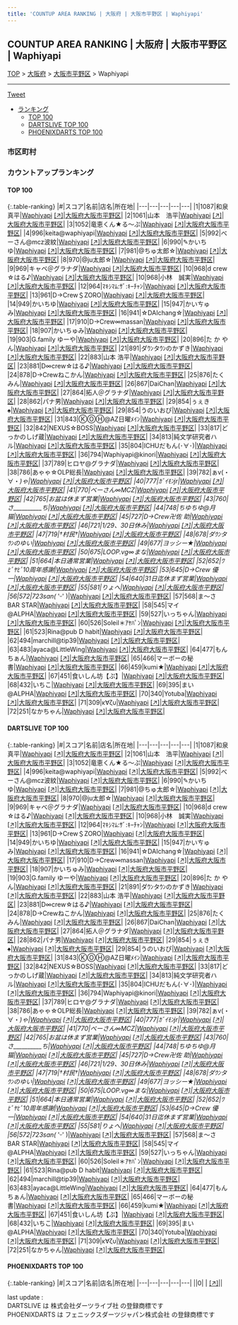 ```yaml
---
title: 'COUNTUP AREA RANKING | 大阪府 | 大阪市平野区 | Waphiyapi'
---
```

## COUNTUP AREA RANKING | 大阪府 | 大阪市平野区 | Waphiyapi

[TOP](/darts/rank/) > [大阪府](/darts/rank/大阪府/) > [大阪市平野区](/darts/rank/大阪府/大阪市平野区/) > Waphiyapi

___

<a href="https://twitter.com/share?ref_src=twsrc%5Etfw" data-text="COUNTUP AREA RANKING | 大阪府大阪市平野区Waphiyapi" class="twitter-share-button" data-hashtags="DARTSLIVE,PHOENIXDARTS,darts,ダーツ" data-show-count="false">Tweet</a>

* [ランキング](#カウントアップランキング)
    * [TOP 100](#top-100)
    * [DARTSLIVE TOP 100](#dartslive-top-100)
    * [PHOENIXDARTS TOP 100](#phoenixdarts-top-100)

### 市区町村

<ul>

</ul>

### カウントアップランキング

#### TOP 100



{:.table-ranking}
|#|スコア|名前|店名|所在地|
|---|---|---|---|---|
|1|1087|<span class="rank-name-dl">和泉 真平</span>|<a href="/darts/rank/shops/d6517c240736e70c28032249b44395af.html">Waphiyapi</a> <a href="https://search.dartslive.com/jp/shop/d6517c240736e70c28032249b44395af">[↗]</a>|<a href="/darts/rank/大阪府/大阪市平野区">大阪府大阪市平野区</a>|
|2|1061|<span class="rank-name-dl">山本　浩平</span>|<a href="/darts/rank/shops/d6517c240736e70c28032249b44395af.html">Waphiyapi</a> <a href="https://search.dartslive.com/jp/shop/d6517c240736e70c28032249b44395af">[↗]</a>|<a href="/darts/rank/大阪府/大阪市平野区">大阪府大阪市平野区</a>|
|3|1052|<span class="rank-name-dl">竜恵くん★る〜ぷ</span>|<a href="/darts/rank/shops/d6517c240736e70c28032249b44395af.html">Waphiyapi</a> <a href="https://search.dartslive.com/jp/shop/d6517c240736e70c28032249b44395af">[↗]</a>|<a href="/darts/rank/大阪府/大阪市平野区">大阪府大阪市平野区</a>|
|4|996|<span class="rank-name-dl">keita@waphiyapi</span>|<a href="/darts/rank/shops/d6517c240736e70c28032249b44395af.html">Waphiyapi</a> <a href="https://search.dartslive.com/jp/shop/d6517c240736e70c28032249b44395af">[↗]</a>|<a href="/darts/rank/大阪府/大阪市平野区">大阪府大阪市平野区</a>|
|5|992|<span class="rank-name-dl">べーさん@mcz波紋</span>|<a href="/darts/rank/shops/d6517c240736e70c28032249b44395af.html">Waphiyapi</a> <a href="https://search.dartslive.com/jp/shop/d6517c240736e70c28032249b44395af">[↗]</a>|<a href="/darts/rank/大阪府/大阪市平野区">大阪府大阪市平野区</a>|
|6|990|<span class="rank-name-dl">✎かいちゆ</span>|<a href="/darts/rank/shops/d6517c240736e70c28032249b44395af.html">Waphiyapi</a> <a href="https://search.dartslive.com/jp/shop/d6517c240736e70c28032249b44395af">[↗]</a>|<a href="/darts/rank/大阪府/大阪市平野区">大阪府大阪市平野区</a>|
|7|981|<span class="rank-name-dl">@ちゅ太郎☆</span>|<a href="/darts/rank/shops/d6517c240736e70c28032249b44395af.html">Waphiyapi</a> <a href="https://search.dartslive.com/jp/shop/d6517c240736e70c28032249b44395af">[↗]</a>|<a href="/darts/rank/大阪府/大阪市平野区">大阪府大阪市平野区</a>|
|8|970|<span class="rank-name-dl">@ju太郎☆</span>|<a href="/darts/rank/shops/d6517c240736e70c28032249b44395af.html">Waphiyapi</a> <a href="https://search.dartslive.com/jp/shop/d6517c240736e70c28032249b44395af">[↗]</a>|<a href="/darts/rank/大阪府/大阪市平野区">大阪府大阪市平野区</a>|
|9|969|<span class="rank-name-dl">キャベ＠グラナダ</span>|<a href="/darts/rank/shops/d6517c240736e70c28032249b44395af.html">Waphiyapi</a> <a href="https://search.dartslive.com/jp/shop/d6517c240736e70c28032249b44395af">[↗]</a>|<a href="/darts/rank/大阪府/大阪市平野区">大阪府大阪市平野区</a>|
|10|968|<span class="rank-name-dl">d crew　☆はる♪</span>|<a href="/darts/rank/shops/d6517c240736e70c28032249b44395af.html">Waphiyapi</a> <a href="https://search.dartslive.com/jp/shop/d6517c240736e70c28032249b44395af">[↗]</a>|<a href="/darts/rank/大阪府/大阪市平野区">大阪府大阪市平野区</a>|
|10|968|<span class="rank-name-dl">小林　誠実</span>|<a href="/darts/rank/shops/d6517c240736e70c28032249b44395af.html">Waphiyapi</a> <a href="https://search.dartslive.com/jp/shop/d6517c240736e70c28032249b44395af">[↗]</a>|<a href="/darts/rank/大阪府/大阪市平野区">大阪府大阪市平野区</a>|
|12|964|<span class="rank-name-dl">ﾏｷｼﾏﾑ:ｻﾞ:ｷｰﾁｬﾝ</span>|<a href="/darts/rank/shops/d6517c240736e70c28032249b44395af.html">Waphiyapi</a> <a href="https://search.dartslive.com/jp/shop/d6517c240736e70c28032249b44395af">[↗]</a>|<a href="/darts/rank/大阪府/大阪市平野区">大阪府大阪市平野区</a>|
|13|961|<span class="rank-name-dl">D→Crew＄ZORO</span>|<a href="/darts/rank/shops/d6517c240736e70c28032249b44395af.html">Waphiyapi</a> <a href="https://search.dartslive.com/jp/shop/d6517c240736e70c28032249b44395af">[↗]</a>|<a href="/darts/rank/大阪府/大阪市平野区">大阪府大阪市平野区</a>|
|14|949|<span class="rank-name-dl">かいちゆ</span>|<a href="/darts/rank/shops/d6517c240736e70c28032249b44395af.html">Waphiyapi</a> <a href="https://search.dartslive.com/jp/shop/d6517c240736e70c28032249b44395af">[↗]</a>|<a href="/darts/rank/大阪府/大阪市平野区">大阪府大阪市平野区</a>|
|15|947|<span class="rank-name-dl">かいㄘゅみ</span>|<a href="/darts/rank/shops/d6517c240736e70c28032249b44395af.html">Waphiyapi</a> <a href="https://search.dartslive.com/jp/shop/d6517c240736e70c28032249b44395af">[↗]</a>|<a href="/darts/rank/大阪府/大阪市平野区">大阪府大阪市平野区</a>|
|16|941|<span class="rank-name-dl">☆DAIchang☆</span>|<a href="/darts/rank/shops/d6517c240736e70c28032249b44395af.html">Waphiyapi</a> <a href="https://search.dartslive.com/jp/shop/d6517c240736e70c28032249b44395af">[↗]</a>|<a href="/darts/rank/大阪府/大阪市平野区">大阪府大阪市平野区</a>|
|17|910|<span class="rank-name-dl">D→Crew∞massan</span>|<a href="/darts/rank/shops/d6517c240736e70c28032249b44395af.html">Waphiyapi</a> <a href="https://search.dartslive.com/jp/shop/d6517c240736e70c28032249b44395af">[↗]</a>|<a href="/darts/rank/大阪府/大阪市平野区">大阪府大阪市平野区</a>|
|18|907|<span class="rank-name-dl">かいちゅみ</span>|<a href="/darts/rank/shops/d6517c240736e70c28032249b44395af.html">Waphiyapi</a> <a href="https://search.dartslive.com/jp/shop/d6517c240736e70c28032249b44395af">[↗]</a>|<a href="/darts/rank/大阪府/大阪市平野区">大阪府大阪市平野区</a>|
|19|903|<span class="rank-name-dl">G.family ゆーや</span>|<a href="/darts/rank/shops/d6517c240736e70c28032249b44395af.html">Waphiyapi</a> <a href="https://search.dartslive.com/jp/shop/d6517c240736e70c28032249b44395af">[↗]</a>|<a href="/darts/rank/大阪府/大阪市平野区">大阪府大阪市平野区</a>|
|20|896|<span class="rank-name-dl">た か や ん</span>|<a href="/darts/rank/shops/d6517c240736e70c28032249b44395af.html">Waphiyapi</a> <a href="https://search.dartslive.com/jp/shop/d6517c240736e70c28032249b44395af">[↗]</a>|<a href="/darts/rank/大阪府/大阪市平野区">大阪府大阪市平野区</a>|
|21|891|<span class="rank-name-dl">ダｳﾝタｳﾝのかずき</span>|<a href="/darts/rank/shops/d6517c240736e70c28032249b44395af.html">Waphiyapi</a> <a href="https://search.dartslive.com/jp/shop/d6517c240736e70c28032249b44395af">[↗]</a>|<a href="/darts/rank/大阪府/大阪市平野区">大阪府大阪市平野区</a>|
|22|883|<span class="rank-name-dl">山本 浩平</span>|<a href="/darts/rank/shops/d6517c240736e70c28032249b44395af.html">Waphiyapi</a> <a href="https://search.dartslive.com/jp/shop/d6517c240736e70c28032249b44395af">[↗]</a>|<a href="/darts/rank/大阪府/大阪市平野区">大阪府大阪市平野区</a>|
|23|881|<span class="rank-name-dl">D∞crew☆はる♪</span>|<a href="/darts/rank/shops/d6517c240736e70c28032249b44395af.html">Waphiyapi</a> <a href="https://search.dartslive.com/jp/shop/d6517c240736e70c28032249b44395af">[↗]</a>|<a href="/darts/rank/大阪府/大阪市平野区">大阪府大阪市平野区</a>|
|24|878|<span class="rank-name-dl">D→Crewねこかん</span>|<a href="/darts/rank/shops/d6517c240736e70c28032249b44395af.html">Waphiyapi</a> <a href="https://search.dartslive.com/jp/shop/d6517c240736e70c28032249b44395af">[↗]</a>|<a href="/darts/rank/大阪府/大阪市平野区">大阪府大阪市平野区</a>|
|25|876|<span class="rank-name-dl">たくみん</span>|<a href="/darts/rank/shops/d6517c240736e70c28032249b44395af.html">Waphiyapi</a> <a href="https://search.dartslive.com/jp/shop/d6517c240736e70c28032249b44395af">[↗]</a>|<a href="/darts/rank/大阪府/大阪市平野区">大阪府大阪市平野区</a>|
|26|867|<span class="rank-name-dl">DaiChan</span>|<a href="/darts/rank/shops/d6517c240736e70c28032249b44395af.html">Waphiyapi</a> <a href="https://search.dartslive.com/jp/shop/d6517c240736e70c28032249b44395af">[↗]</a>|<a href="/darts/rank/大阪府/大阪市平野区">大阪府大阪市平野区</a>|
|27|864|<span class="rank-name-dl">拓人＠グラナダ</span>|<a href="/darts/rank/shops/d6517c240736e70c28032249b44395af.html">Waphiyapi</a> <a href="https://search.dartslive.com/jp/shop/d6517c240736e70c28032249b44395af">[↗]</a>|<a href="/darts/rank/大阪府/大阪市平野区">大阪府大阪市平野区</a>|
|28|862|<span class="rank-name-dl">パナ男</span>|<a href="/darts/rank/shops/d6517c240736e70c28032249b44395af.html">Waphiyapi</a> <a href="https://search.dartslive.com/jp/shop/d6517c240736e70c28032249b44395af">[↗]</a>|<a href="/darts/rank/大阪府/大阪市平野区">大阪府大阪市平野区</a>|
|29|854|<span class="rank-name-dl">ぅぇき︎︎︎︎♠</span>|<a href="/darts/rank/shops/d6517c240736e70c28032249b44395af.html">Waphiyapi</a> <a href="https://search.dartslive.com/jp/shop/d6517c240736e70c28032249b44395af">[↗]</a>|<a href="/darts/rank/大阪府/大阪市平野区">大阪府大阪市平野区</a>|
|29|854|<span class="rank-name-dl">うのいおぴ</span>|<a href="/darts/rank/shops/d6517c240736e70c28032249b44395af.html">Waphiyapi</a> <a href="https://search.dartslive.com/jp/shop/d6517c240736e70c28032249b44395af">[↗]</a>|<a href="/darts/rank/大阪府/大阪市平野区">大阪府大阪市平野区</a>|
|31|843|<span class="rank-name-dl">ⓀⓄⒽ@AZ日曜ﾒｲﾝ</span>|<a href="/darts/rank/shops/d6517c240736e70c28032249b44395af.html">Waphiyapi</a> <a href="https://search.dartslive.com/jp/shop/d6517c240736e70c28032249b44395af">[↗]</a>|<a href="/darts/rank/大阪府/大阪市平野区">大阪府大阪市平野区</a>|
|32|842|<span class="rank-name-dl">NEXUS☆BOSS</span>|<a href="/darts/rank/shops/d6517c240736e70c28032249b44395af.html">Waphiyapi</a> <a href="https://search.dartslive.com/jp/shop/d6517c240736e70c28032249b44395af">[↗]</a>|<a href="/darts/rank/大阪府/大阪市平野区">大阪府大阪市平野区</a>|
|33|817|<span class="rank-name-dl">どっかのしげ蔵</span>|<a href="/darts/rank/shops/d6517c240736e70c28032249b44395af.html">Waphiyapi</a> <a href="https://search.dartslive.com/jp/shop/d6517c240736e70c28032249b44395af">[↗]</a>|<a href="/darts/rank/大阪府/大阪市平野区">大阪府大阪市平野区</a>|
|34|813|<span class="rank-name-dl">純文学研究者ハル</span>|<a href="/darts/rank/shops/d6517c240736e70c28032249b44395af.html">Waphiyapi</a> <a href="https://search.dartslive.com/jp/shop/d6517c240736e70c28032249b44395af">[↗]</a>|<a href="/darts/rank/大阪府/大阪市平野区">大阪府大阪市平野区</a>|
|35|804|<span class="rank-name-dl">ICHUだもん(･∀･)</span>|<a href="/darts/rank/shops/d6517c240736e70c28032249b44395af.html">Waphiyapi</a> <a href="https://search.dartslive.com/jp/shop/d6517c240736e70c28032249b44395af">[↗]</a>|<a href="/darts/rank/大阪府/大阪市平野区">大阪府大阪市平野区</a>|
|36|794|<span class="rank-name-dl">Waphiyapi@kinori</span>|<a href="/darts/rank/shops/d6517c240736e70c28032249b44395af.html">Waphiyapi</a> <a href="https://search.dartslive.com/jp/shop/d6517c240736e70c28032249b44395af">[↗]</a>|<a href="/darts/rank/大阪府/大阪市平野区">大阪府大阪市平野区</a>|
|37|789|<span class="rank-name-dl">ヒロヤ@グラナダ</span>|<a href="/darts/rank/shops/d6517c240736e70c28032249b44395af.html">Waphiyapi</a> <a href="https://search.dartslive.com/jp/shop/d6517c240736e70c28032249b44395af">[↗]</a>|<a href="/darts/rank/大阪府/大阪市平野区">大阪府大阪市平野区</a>|
|38|786|<span class="rank-name-dl">あゃゃ☆OLP総長</span>|<a href="/darts/rank/shops/d6517c240736e70c28032249b44395af.html">Waphiyapi</a> <a href="https://search.dartslive.com/jp/shop/d6517c240736e70c28032249b44395af">[↗]</a>|<a href="/darts/rank/大阪府/大阪市平野区">大阪府大阪市平野区</a>|
|39|782|<span class="rank-name-dl">ぁv(・∀・*)ゃ</span>|<a href="/darts/rank/shops/d6517c240736e70c28032249b44395af.html">Waphiyapi</a> <a href="https://search.dartslive.com/jp/shop/d6517c240736e70c28032249b44395af">[↗]</a>|<a href="/darts/rank/大阪府/大阪市平野区">大阪府大阪市平野区</a>|
|40|777|<span class="rank-name-dl">ｶﾞｲﾓﾝjr</span>|<a href="/darts/rank/shops/d6517c240736e70c28032249b44395af.html">Waphiyapi</a> <a href="https://search.dartslive.com/jp/shop/d6517c240736e70c28032249b44395af">[↗]</a>|<a href="/darts/rank/大阪府/大阪市平野区">大阪府大阪市平野区</a>|
|41|770|<span class="rank-name-dl">べーさん∞ΜСΖ</span>|<a href="/darts/rank/shops/d6517c240736e70c28032249b44395af.html">Waphiyapi</a> <a href="https://search.dartslive.com/jp/shop/d6517c240736e70c28032249b44395af">[↗]</a>|<a href="/darts/rank/大阪府/大阪市平野区">大阪府大阪市平野区</a>|
|42|765|<span class="rank-name-dl">お盆は休まず営業</span>|<a href="/darts/rank/shops/d6517c240736e70c28032249b44395af.html">Waphiyapi</a> <a href="https://search.dartslive.com/jp/shop/d6517c240736e70c28032249b44395af">[↗]</a>|<a href="/darts/rank/大阪府/大阪市平野区">大阪府大阪市平野区</a>|
|43|760|<span class="rank-name-dl">さ__________ち</span>|<a href="/darts/rank/shops/d6517c240736e70c28032249b44395af.html">Waphiyapi</a> <a href="https://search.dartslive.com/jp/shop/d6517c240736e70c28032249b44395af">[↗]</a>|<a href="/darts/rank/大阪府/大阪市平野区">大阪府大阪市平野区</a>|
|44|748|<span class="rank-name-dl">ちゆちゆ@月猫</span>|<a href="/darts/rank/shops/d6517c240736e70c28032249b44395af.html">Waphiyapi</a> <a href="https://search.dartslive.com/jp/shop/d6517c240736e70c28032249b44395af">[↗]</a>|<a href="/darts/rank/大阪府/大阪市平野区">大阪府大阪市平野区</a>|
|45|727|<span class="rank-name-dl">D→Crew卍佐 助</span>|<a href="/darts/rank/shops/d6517c240736e70c28032249b44395af.html">Waphiyapi</a> <a href="https://search.dartslive.com/jp/shop/d6517c240736e70c28032249b44395af">[↗]</a>|<a href="/darts/rank/大阪府/大阪市平野区">大阪府大阪市平野区</a>|
|46|721|<span class="rank-name-dl">1/29、30日休み</span>|<a href="/darts/rank/shops/d6517c240736e70c28032249b44395af.html">Waphiyapi</a> <a href="https://search.dartslive.com/jp/shop/d6517c240736e70c28032249b44395af">[↗]</a>|<a href="/darts/rank/大阪府/大阪市平野区">大阪府大阪市平野区</a>|
|47|719|<span class="rank-name-dl">†村民†</span>|<a href="/darts/rank/shops/d6517c240736e70c28032249b44395af.html">Waphiyapi</a> <a href="https://search.dartslive.com/jp/shop/d6517c240736e70c28032249b44395af">[↗]</a>|<a href="/darts/rank/大阪府/大阪市平野区">大阪府大阪市平野区</a>|
|48|678|<span class="rank-name-dl">ダｳﾝタｳﾝのゆい</span>|<a href="/darts/rank/shops/d6517c240736e70c28032249b44395af.html">Waphiyapi</a> <a href="https://search.dartslive.com/jp/shop/d6517c240736e70c28032249b44395af">[↗]</a>|<a href="/darts/rank/大阪府/大阪市平野区">大阪府大阪市平野区</a>|
|49|677|<span class="rank-name-dl">ヨッシー★</span>|<a href="/darts/rank/shops/d6517c240736e70c28032249b44395af.html">Waphiyapi</a> <a href="https://search.dartslive.com/jp/shop/d6517c240736e70c28032249b44395af">[↗]</a>|<a href="/darts/rank/大阪府/大阪市平野区">大阪府大阪市平野区</a>|
|50|675|<span class="rank-name-dl">LOOP.vg∞まな</span>|<a href="/darts/rank/shops/d6517c240736e70c28032249b44395af.html">Waphiyapi</a> <a href="https://search.dartslive.com/jp/shop/d6517c240736e70c28032249b44395af">[↗]</a>|<a href="/darts/rank/大阪府/大阪市平野区">大阪府大阪市平野区</a>|
|51|664|<span class="rank-name-dl">本日通常営業</span>|<a href="/darts/rank/shops/d6517c240736e70c28032249b44395af.html">Waphiyapi</a> <a href="https://search.dartslive.com/jp/shop/d6517c240736e70c28032249b44395af">[↗]</a>|<a href="/darts/rank/大阪府/大阪市平野区">大阪府大阪市平野区</a>|
|52|652|<span class="rank-name-dl">ﾜﾋﾟﾔﾋﾟ10周年感謝</span>|<a href="/darts/rank/shops/d6517c240736e70c28032249b44395af.html">Waphiyapi</a> <a href="https://search.dartslive.com/jp/shop/d6517c240736e70c28032249b44395af">[↗]</a>|<a href="/darts/rank/大阪府/大阪市平野区">大阪府大阪市平野区</a>|
|53|645|<span class="rank-name-dl">D→Crew 優一</span>|<a href="/darts/rank/shops/d6517c240736e70c28032249b44395af.html">Waphiyapi</a> <a href="https://search.dartslive.com/jp/shop/d6517c240736e70c28032249b44395af">[↗]</a>|<a href="/darts/rank/大阪府/大阪市平野区">大阪府大阪市平野区</a>|
|54|640|<span class="rank-name-dl">31日迄休まず営業</span>|<a href="/darts/rank/shops/d6517c240736e70c28032249b44395af.html">Waphiyapi</a> <a href="https://search.dartslive.com/jp/shop/d6517c240736e70c28032249b44395af">[↗]</a>|<a href="/darts/rank/大阪府/大阪市平野区">大阪府大阪市平野区</a>|
|55|581|<span class="rank-name-dl">りょへ</span>|<a href="/darts/rank/shops/d6517c240736e70c28032249b44395af.html">Waphiyapi</a> <a href="https://search.dartslive.com/jp/shop/d6517c240736e70c28032249b44395af">[↗]</a>|<a href="/darts/rank/大阪府/大阪市平野区">大阪府大阪市平野区</a>|
|56|572|<span class="rank-name-dl">723san(* &#x27;ᵕ&#x27; )</span>|<a href="/darts/rank/shops/d6517c240736e70c28032249b44395af.html">Waphiyapi</a> <a href="https://search.dartslive.com/jp/shop/d6517c240736e70c28032249b44395af">[↗]</a>|<a href="/darts/rank/大阪府/大阪市平野区">大阪府大阪市平野区</a>|
|57|568|<span class="rank-name-dl">ま〜さ　BAR STAR</span>|<a href="/darts/rank/shops/d6517c240736e70c28032249b44395af.html">Waphiyapi</a> <a href="https://search.dartslive.com/jp/shop/d6517c240736e70c28032249b44395af">[↗]</a>|<a href="/darts/rank/大阪府/大阪市平野区">大阪府大阪市平野区</a>|
|58|545|<span class="rank-name-dl">マイ@ALPHA</span>|<a href="/darts/rank/shops/d6517c240736e70c28032249b44395af.html">Waphiyapi</a> <a href="https://search.dartslive.com/jp/shop/d6517c240736e70c28032249b44395af">[↗]</a>|<a href="/darts/rank/大阪府/大阪市平野区">大阪府大阪市平野区</a>|
|59|527|<span class="rank-name-dl">いっちゃん</span>|<a href="/darts/rank/shops/d6517c240736e70c28032249b44395af.html">Waphiyapi</a> <a href="https://search.dartslive.com/jp/shop/d6517c240736e70c28032249b44395af">[↗]</a>|<a href="/darts/rank/大阪府/大阪市平野区">大阪府大阪市平野区</a>|
|60|526|<span class="rank-name-dl">Soleil＊ｱﾔﾊﾟﾝ</span>|<a href="/darts/rank/shops/d6517c240736e70c28032249b44395af.html">Waphiyapi</a> <a href="https://search.dartslive.com/jp/shop/d6517c240736e70c28032249b44395af">[↗]</a>|<a href="/darts/rank/大阪府/大阪市平野区">大阪府大阪市平野区</a>|
|61|523|<span class="rank-name-dl">Rina@pub D habit</span>|<a href="/darts/rank/shops/d6517c240736e70c28032249b44395af.html">Waphiyapi</a> <a href="https://search.dartslive.com/jp/shop/d6517c240736e70c28032249b44395af">[↗]</a>|<a href="/darts/rank/大阪府/大阪市平野区">大阪府大阪市平野区</a>|
|62|494|<span class="rank-name-dl">marchill@tip39</span>|<a href="/darts/rank/shops/d6517c240736e70c28032249b44395af.html">Waphiyapi</a> <a href="https://search.dartslive.com/jp/shop/d6517c240736e70c28032249b44395af">[↗]</a>|<a href="/darts/rank/大阪府/大阪市平野区">大阪府大阪市平野区</a>|
|63|483|<span class="rank-name-dl">ayaca@LittleWing</span>|<a href="/darts/rank/shops/d6517c240736e70c28032249b44395af.html">Waphiyapi</a> <a href="https://search.dartslive.com/jp/shop/d6517c240736e70c28032249b44395af">[↗]</a>|<a href="/darts/rank/大阪府/大阪市平野区">大阪府大阪市平野区</a>|
|64|477|<span class="rank-name-dl">もんちぁん</span>|<a href="/darts/rank/shops/d6517c240736e70c28032249b44395af.html">Waphiyapi</a> <a href="https://search.dartslive.com/jp/shop/d6517c240736e70c28032249b44395af">[↗]</a>|<a href="/darts/rank/大阪府/大阪市平野区">大阪府大阪市平野区</a>|
|65|466|<span class="rank-name-dl">マーボーの秘書</span>|<a href="/darts/rank/shops/d6517c240736e70c28032249b44395af.html">Waphiyapi</a> <a href="https://search.dartslive.com/jp/shop/d6517c240736e70c28032249b44395af">[↗]</a>|<a href="/darts/rank/大阪府/大阪市平野区">大阪府大阪市平野区</a>|
|66|459|<span class="rank-name-dl">kumi★</span>|<a href="/darts/rank/shops/d6517c240736e70c28032249b44395af.html">Waphiyapi</a> <a href="https://search.dartslive.com/jp/shop/d6517c240736e70c28032249b44395af">[↗]</a>|<a href="/darts/rank/大阪府/大阪市平野区">大阪府大阪市平野区</a>|
|67|451|<span class="rank-name-dl">食いしん坊【ぷ】</span>|<a href="/darts/rank/shops/d6517c240736e70c28032249b44395af.html">Waphiyapi</a> <a href="https://search.dartslive.com/jp/shop/d6517c240736e70c28032249b44395af">[↗]</a>|<a href="/darts/rank/大阪府/大阪市平野区">大阪府大阪市平野区</a>|
|68|432|<span class="rank-name-dl">いちこ</span>|<a href="/darts/rank/shops/d6517c240736e70c28032249b44395af.html">Waphiyapi</a> <a href="https://search.dartslive.com/jp/shop/d6517c240736e70c28032249b44395af">[↗]</a>|<a href="/darts/rank/大阪府/大阪市平野区">大阪府大阪市平野区</a>|
|69|395|<span class="rank-name-dl">まい@ALPHA</span>|<a href="/darts/rank/shops/d6517c240736e70c28032249b44395af.html">Waphiyapi</a> <a href="https://search.dartslive.com/jp/shop/d6517c240736e70c28032249b44395af">[↗]</a>|<a href="/darts/rank/大阪府/大阪市平野区">大阪府大阪市平野区</a>|
|70|340|<span class="rank-name-dl">Yotuba</span>|<a href="/darts/rank/shops/d6517c240736e70c28032249b44395af.html">Waphiyapi</a> <a href="https://search.dartslive.com/jp/shop/d6517c240736e70c28032249b44395af">[↗]</a>|<a href="/darts/rank/大阪府/大阪市平野区">大阪府大阪市平野区</a>|
|71|309|<span class="rank-name-dl">κ∀ζυ</span>|<a href="/darts/rank/shops/d6517c240736e70c28032249b44395af.html">Waphiyapi</a> <a href="https://search.dartslive.com/jp/shop/d6517c240736e70c28032249b44395af">[↗]</a>|<a href="/darts/rank/大阪府/大阪市平野区">大阪府大阪市平野区</a>|
|72|251|<span class="rank-name-dl">なかちゃん</span>|<a href="/darts/rank/shops/d6517c240736e70c28032249b44395af.html">Waphiyapi</a> <a href="https://search.dartslive.com/jp/shop/d6517c240736e70c28032249b44395af">[↗]</a>|<a href="/darts/rank/大阪府/大阪市平野区">大阪府大阪市平野区</a>|


#### DARTSLIVE TOP 100



{:.table-ranking}
|#|スコア|名前|店名|所在地|
|---|---|---|---|---|
|1|1087|<span class="rank-name-dl">和泉 真平</span>|<a href="/darts/rank/shops/d6517c240736e70c28032249b44395af.html">Waphiyapi</a> <a href="https://search.dartslive.com/jp/shop/d6517c240736e70c28032249b44395af">[↗]</a>|<a href="/darts/rank/大阪府/大阪市平野区">大阪府大阪市平野区</a>|
|2|1061|<span class="rank-name-dl">山本　浩平</span>|<a href="/darts/rank/shops/d6517c240736e70c28032249b44395af.html">Waphiyapi</a> <a href="https://search.dartslive.com/jp/shop/d6517c240736e70c28032249b44395af">[↗]</a>|<a href="/darts/rank/大阪府/大阪市平野区">大阪府大阪市平野区</a>|
|3|1052|<span class="rank-name-dl">竜恵くん★る〜ぷ</span>|<a href="/darts/rank/shops/d6517c240736e70c28032249b44395af.html">Waphiyapi</a> <a href="https://search.dartslive.com/jp/shop/d6517c240736e70c28032249b44395af">[↗]</a>|<a href="/darts/rank/大阪府/大阪市平野区">大阪府大阪市平野区</a>|
|4|996|<span class="rank-name-dl">keita@waphiyapi</span>|<a href="/darts/rank/shops/d6517c240736e70c28032249b44395af.html">Waphiyapi</a> <a href="https://search.dartslive.com/jp/shop/d6517c240736e70c28032249b44395af">[↗]</a>|<a href="/darts/rank/大阪府/大阪市平野区">大阪府大阪市平野区</a>|
|5|992|<span class="rank-name-dl">べーさん@mcz波紋</span>|<a href="/darts/rank/shops/d6517c240736e70c28032249b44395af.html">Waphiyapi</a> <a href="https://search.dartslive.com/jp/shop/d6517c240736e70c28032249b44395af">[↗]</a>|<a href="/darts/rank/大阪府/大阪市平野区">大阪府大阪市平野区</a>|
|6|990|<span class="rank-name-dl">✎かいちゆ</span>|<a href="/darts/rank/shops/d6517c240736e70c28032249b44395af.html">Waphiyapi</a> <a href="https://search.dartslive.com/jp/shop/d6517c240736e70c28032249b44395af">[↗]</a>|<a href="/darts/rank/大阪府/大阪市平野区">大阪府大阪市平野区</a>|
|7|981|<span class="rank-name-dl">@ちゅ太郎☆</span>|<a href="/darts/rank/shops/d6517c240736e70c28032249b44395af.html">Waphiyapi</a> <a href="https://search.dartslive.com/jp/shop/d6517c240736e70c28032249b44395af">[↗]</a>|<a href="/darts/rank/大阪府/大阪市平野区">大阪府大阪市平野区</a>|
|8|970|<span class="rank-name-dl">@ju太郎☆</span>|<a href="/darts/rank/shops/d6517c240736e70c28032249b44395af.html">Waphiyapi</a> <a href="https://search.dartslive.com/jp/shop/d6517c240736e70c28032249b44395af">[↗]</a>|<a href="/darts/rank/大阪府/大阪市平野区">大阪府大阪市平野区</a>|
|9|969|<span class="rank-name-dl">キャベ＠グラナダ</span>|<a href="/darts/rank/shops/d6517c240736e70c28032249b44395af.html">Waphiyapi</a> <a href="https://search.dartslive.com/jp/shop/d6517c240736e70c28032249b44395af">[↗]</a>|<a href="/darts/rank/大阪府/大阪市平野区">大阪府大阪市平野区</a>|
|10|968|<span class="rank-name-dl">d crew　☆はる♪</span>|<a href="/darts/rank/shops/d6517c240736e70c28032249b44395af.html">Waphiyapi</a> <a href="https://search.dartslive.com/jp/shop/d6517c240736e70c28032249b44395af">[↗]</a>|<a href="/darts/rank/大阪府/大阪市平野区">大阪府大阪市平野区</a>|
|10|968|<span class="rank-name-dl">小林　誠実</span>|<a href="/darts/rank/shops/d6517c240736e70c28032249b44395af.html">Waphiyapi</a> <a href="https://search.dartslive.com/jp/shop/d6517c240736e70c28032249b44395af">[↗]</a>|<a href="/darts/rank/大阪府/大阪市平野区">大阪府大阪市平野区</a>|
|12|964|<span class="rank-name-dl">ﾏｷｼﾏﾑ:ｻﾞ:ｷｰﾁｬﾝ</span>|<a href="/darts/rank/shops/d6517c240736e70c28032249b44395af.html">Waphiyapi</a> <a href="https://search.dartslive.com/jp/shop/d6517c240736e70c28032249b44395af">[↗]</a>|<a href="/darts/rank/大阪府/大阪市平野区">大阪府大阪市平野区</a>|
|13|961|<span class="rank-name-dl">D→Crew＄ZORO</span>|<a href="/darts/rank/shops/d6517c240736e70c28032249b44395af.html">Waphiyapi</a> <a href="https://search.dartslive.com/jp/shop/d6517c240736e70c28032249b44395af">[↗]</a>|<a href="/darts/rank/大阪府/大阪市平野区">大阪府大阪市平野区</a>|
|14|949|<span class="rank-name-dl">かいちゆ</span>|<a href="/darts/rank/shops/d6517c240736e70c28032249b44395af.html">Waphiyapi</a> <a href="https://search.dartslive.com/jp/shop/d6517c240736e70c28032249b44395af">[↗]</a>|<a href="/darts/rank/大阪府/大阪市平野区">大阪府大阪市平野区</a>|
|15|947|<span class="rank-name-dl">かいㄘゅみ</span>|<a href="/darts/rank/shops/d6517c240736e70c28032249b44395af.html">Waphiyapi</a> <a href="https://search.dartslive.com/jp/shop/d6517c240736e70c28032249b44395af">[↗]</a>|<a href="/darts/rank/大阪府/大阪市平野区">大阪府大阪市平野区</a>|
|16|941|<span class="rank-name-dl">☆DAIchang☆</span>|<a href="/darts/rank/shops/d6517c240736e70c28032249b44395af.html">Waphiyapi</a> <a href="https://search.dartslive.com/jp/shop/d6517c240736e70c28032249b44395af">[↗]</a>|<a href="/darts/rank/大阪府/大阪市平野区">大阪府大阪市平野区</a>|
|17|910|<span class="rank-name-dl">D→Crew∞massan</span>|<a href="/darts/rank/shops/d6517c240736e70c28032249b44395af.html">Waphiyapi</a> <a href="https://search.dartslive.com/jp/shop/d6517c240736e70c28032249b44395af">[↗]</a>|<a href="/darts/rank/大阪府/大阪市平野区">大阪府大阪市平野区</a>|
|18|907|<span class="rank-name-dl">かいちゅみ</span>|<a href="/darts/rank/shops/d6517c240736e70c28032249b44395af.html">Waphiyapi</a> <a href="https://search.dartslive.com/jp/shop/d6517c240736e70c28032249b44395af">[↗]</a>|<a href="/darts/rank/大阪府/大阪市平野区">大阪府大阪市平野区</a>|
|19|903|<span class="rank-name-dl">G.family ゆーや</span>|<a href="/darts/rank/shops/d6517c240736e70c28032249b44395af.html">Waphiyapi</a> <a href="https://search.dartslive.com/jp/shop/d6517c240736e70c28032249b44395af">[↗]</a>|<a href="/darts/rank/大阪府/大阪市平野区">大阪府大阪市平野区</a>|
|20|896|<span class="rank-name-dl">た か や ん</span>|<a href="/darts/rank/shops/d6517c240736e70c28032249b44395af.html">Waphiyapi</a> <a href="https://search.dartslive.com/jp/shop/d6517c240736e70c28032249b44395af">[↗]</a>|<a href="/darts/rank/大阪府/大阪市平野区">大阪府大阪市平野区</a>|
|21|891|<span class="rank-name-dl">ダｳﾝタｳﾝのかずき</span>|<a href="/darts/rank/shops/d6517c240736e70c28032249b44395af.html">Waphiyapi</a> <a href="https://search.dartslive.com/jp/shop/d6517c240736e70c28032249b44395af">[↗]</a>|<a href="/darts/rank/大阪府/大阪市平野区">大阪府大阪市平野区</a>|
|22|883|<span class="rank-name-dl">山本 浩平</span>|<a href="/darts/rank/shops/d6517c240736e70c28032249b44395af.html">Waphiyapi</a> <a href="https://search.dartslive.com/jp/shop/d6517c240736e70c28032249b44395af">[↗]</a>|<a href="/darts/rank/大阪府/大阪市平野区">大阪府大阪市平野区</a>|
|23|881|<span class="rank-name-dl">D∞crew☆はる♪</span>|<a href="/darts/rank/shops/d6517c240736e70c28032249b44395af.html">Waphiyapi</a> <a href="https://search.dartslive.com/jp/shop/d6517c240736e70c28032249b44395af">[↗]</a>|<a href="/darts/rank/大阪府/大阪市平野区">大阪府大阪市平野区</a>|
|24|878|<span class="rank-name-dl">D→Crewねこかん</span>|<a href="/darts/rank/shops/d6517c240736e70c28032249b44395af.html">Waphiyapi</a> <a href="https://search.dartslive.com/jp/shop/d6517c240736e70c28032249b44395af">[↗]</a>|<a href="/darts/rank/大阪府/大阪市平野区">大阪府大阪市平野区</a>|
|25|876|<span class="rank-name-dl">たくみん</span>|<a href="/darts/rank/shops/d6517c240736e70c28032249b44395af.html">Waphiyapi</a> <a href="https://search.dartslive.com/jp/shop/d6517c240736e70c28032249b44395af">[↗]</a>|<a href="/darts/rank/大阪府/大阪市平野区">大阪府大阪市平野区</a>|
|26|867|<span class="rank-name-dl">DaiChan</span>|<a href="/darts/rank/shops/d6517c240736e70c28032249b44395af.html">Waphiyapi</a> <a href="https://search.dartslive.com/jp/shop/d6517c240736e70c28032249b44395af">[↗]</a>|<a href="/darts/rank/大阪府/大阪市平野区">大阪府大阪市平野区</a>|
|27|864|<span class="rank-name-dl">拓人＠グラナダ</span>|<a href="/darts/rank/shops/d6517c240736e70c28032249b44395af.html">Waphiyapi</a> <a href="https://search.dartslive.com/jp/shop/d6517c240736e70c28032249b44395af">[↗]</a>|<a href="/darts/rank/大阪府/大阪市平野区">大阪府大阪市平野区</a>|
|28|862|<span class="rank-name-dl">パナ男</span>|<a href="/darts/rank/shops/d6517c240736e70c28032249b44395af.html">Waphiyapi</a> <a href="https://search.dartslive.com/jp/shop/d6517c240736e70c28032249b44395af">[↗]</a>|<a href="/darts/rank/大阪府/大阪市平野区">大阪府大阪市平野区</a>|
|29|854|<span class="rank-name-dl">ぅぇき︎︎︎︎♠</span>|<a href="/darts/rank/shops/d6517c240736e70c28032249b44395af.html">Waphiyapi</a> <a href="https://search.dartslive.com/jp/shop/d6517c240736e70c28032249b44395af">[↗]</a>|<a href="/darts/rank/大阪府/大阪市平野区">大阪府大阪市平野区</a>|
|29|854|<span class="rank-name-dl">うのいおぴ</span>|<a href="/darts/rank/shops/d6517c240736e70c28032249b44395af.html">Waphiyapi</a> <a href="https://search.dartslive.com/jp/shop/d6517c240736e70c28032249b44395af">[↗]</a>|<a href="/darts/rank/大阪府/大阪市平野区">大阪府大阪市平野区</a>|
|31|843|<span class="rank-name-dl">ⓀⓄⒽ@AZ日曜ﾒｲﾝ</span>|<a href="/darts/rank/shops/d6517c240736e70c28032249b44395af.html">Waphiyapi</a> <a href="https://search.dartslive.com/jp/shop/d6517c240736e70c28032249b44395af">[↗]</a>|<a href="/darts/rank/大阪府/大阪市平野区">大阪府大阪市平野区</a>|
|32|842|<span class="rank-name-dl">NEXUS☆BOSS</span>|<a href="/darts/rank/shops/d6517c240736e70c28032249b44395af.html">Waphiyapi</a> <a href="https://search.dartslive.com/jp/shop/d6517c240736e70c28032249b44395af">[↗]</a>|<a href="/darts/rank/大阪府/大阪市平野区">大阪府大阪市平野区</a>|
|33|817|<span class="rank-name-dl">どっかのしげ蔵</span>|<a href="/darts/rank/shops/d6517c240736e70c28032249b44395af.html">Waphiyapi</a> <a href="https://search.dartslive.com/jp/shop/d6517c240736e70c28032249b44395af">[↗]</a>|<a href="/darts/rank/大阪府/大阪市平野区">大阪府大阪市平野区</a>|
|34|813|<span class="rank-name-dl">純文学研究者ハル</span>|<a href="/darts/rank/shops/d6517c240736e70c28032249b44395af.html">Waphiyapi</a> <a href="https://search.dartslive.com/jp/shop/d6517c240736e70c28032249b44395af">[↗]</a>|<a href="/darts/rank/大阪府/大阪市平野区">大阪府大阪市平野区</a>|
|35|804|<span class="rank-name-dl">ICHUだもん(･∀･)</span>|<a href="/darts/rank/shops/d6517c240736e70c28032249b44395af.html">Waphiyapi</a> <a href="https://search.dartslive.com/jp/shop/d6517c240736e70c28032249b44395af">[↗]</a>|<a href="/darts/rank/大阪府/大阪市平野区">大阪府大阪市平野区</a>|
|36|794|<span class="rank-name-dl">Waphiyapi@kinori</span>|<a href="/darts/rank/shops/d6517c240736e70c28032249b44395af.html">Waphiyapi</a> <a href="https://search.dartslive.com/jp/shop/d6517c240736e70c28032249b44395af">[↗]</a>|<a href="/darts/rank/大阪府/大阪市平野区">大阪府大阪市平野区</a>|
|37|789|<span class="rank-name-dl">ヒロヤ@グラナダ</span>|<a href="/darts/rank/shops/d6517c240736e70c28032249b44395af.html">Waphiyapi</a> <a href="https://search.dartslive.com/jp/shop/d6517c240736e70c28032249b44395af">[↗]</a>|<a href="/darts/rank/大阪府/大阪市平野区">大阪府大阪市平野区</a>|
|38|786|<span class="rank-name-dl">あゃゃ☆OLP総長</span>|<a href="/darts/rank/shops/d6517c240736e70c28032249b44395af.html">Waphiyapi</a> <a href="https://search.dartslive.com/jp/shop/d6517c240736e70c28032249b44395af">[↗]</a>|<a href="/darts/rank/大阪府/大阪市平野区">大阪府大阪市平野区</a>|
|39|782|<span class="rank-name-dl">ぁv(・∀・*)ゃ</span>|<a href="/darts/rank/shops/d6517c240736e70c28032249b44395af.html">Waphiyapi</a> <a href="https://search.dartslive.com/jp/shop/d6517c240736e70c28032249b44395af">[↗]</a>|<a href="/darts/rank/大阪府/大阪市平野区">大阪府大阪市平野区</a>|
|40|777|<span class="rank-name-dl">ｶﾞｲﾓﾝjr</span>|<a href="/darts/rank/shops/d6517c240736e70c28032249b44395af.html">Waphiyapi</a> <a href="https://search.dartslive.com/jp/shop/d6517c240736e70c28032249b44395af">[↗]</a>|<a href="/darts/rank/大阪府/大阪市平野区">大阪府大阪市平野区</a>|
|41|770|<span class="rank-name-dl">べーさん∞ΜСΖ</span>|<a href="/darts/rank/shops/d6517c240736e70c28032249b44395af.html">Waphiyapi</a> <a href="https://search.dartslive.com/jp/shop/d6517c240736e70c28032249b44395af">[↗]</a>|<a href="/darts/rank/大阪府/大阪市平野区">大阪府大阪市平野区</a>|
|42|765|<span class="rank-name-dl">お盆は休まず営業</span>|<a href="/darts/rank/shops/d6517c240736e70c28032249b44395af.html">Waphiyapi</a> <a href="https://search.dartslive.com/jp/shop/d6517c240736e70c28032249b44395af">[↗]</a>|<a href="/darts/rank/大阪府/大阪市平野区">大阪府大阪市平野区</a>|
|43|760|<span class="rank-name-dl">さ__________ち</span>|<a href="/darts/rank/shops/d6517c240736e70c28032249b44395af.html">Waphiyapi</a> <a href="https://search.dartslive.com/jp/shop/d6517c240736e70c28032249b44395af">[↗]</a>|<a href="/darts/rank/大阪府/大阪市平野区">大阪府大阪市平野区</a>|
|44|748|<span class="rank-name-dl">ちゆちゆ@月猫</span>|<a href="/darts/rank/shops/d6517c240736e70c28032249b44395af.html">Waphiyapi</a> <a href="https://search.dartslive.com/jp/shop/d6517c240736e70c28032249b44395af">[↗]</a>|<a href="/darts/rank/大阪府/大阪市平野区">大阪府大阪市平野区</a>|
|45|727|<span class="rank-name-dl">D→Crew卍佐 助</span>|<a href="/darts/rank/shops/d6517c240736e70c28032249b44395af.html">Waphiyapi</a> <a href="https://search.dartslive.com/jp/shop/d6517c240736e70c28032249b44395af">[↗]</a>|<a href="/darts/rank/大阪府/大阪市平野区">大阪府大阪市平野区</a>|
|46|721|<span class="rank-name-dl">1/29、30日休み</span>|<a href="/darts/rank/shops/d6517c240736e70c28032249b44395af.html">Waphiyapi</a> <a href="https://search.dartslive.com/jp/shop/d6517c240736e70c28032249b44395af">[↗]</a>|<a href="/darts/rank/大阪府/大阪市平野区">大阪府大阪市平野区</a>|
|47|719|<span class="rank-name-dl">†村民†</span>|<a href="/darts/rank/shops/d6517c240736e70c28032249b44395af.html">Waphiyapi</a> <a href="https://search.dartslive.com/jp/shop/d6517c240736e70c28032249b44395af">[↗]</a>|<a href="/darts/rank/大阪府/大阪市平野区">大阪府大阪市平野区</a>|
|48|678|<span class="rank-name-dl">ダｳﾝタｳﾝのゆい</span>|<a href="/darts/rank/shops/d6517c240736e70c28032249b44395af.html">Waphiyapi</a> <a href="https://search.dartslive.com/jp/shop/d6517c240736e70c28032249b44395af">[↗]</a>|<a href="/darts/rank/大阪府/大阪市平野区">大阪府大阪市平野区</a>|
|49|677|<span class="rank-name-dl">ヨッシー★</span>|<a href="/darts/rank/shops/d6517c240736e70c28032249b44395af.html">Waphiyapi</a> <a href="https://search.dartslive.com/jp/shop/d6517c240736e70c28032249b44395af">[↗]</a>|<a href="/darts/rank/大阪府/大阪市平野区">大阪府大阪市平野区</a>|
|50|675|<span class="rank-name-dl">LOOP.vg∞まな</span>|<a href="/darts/rank/shops/d6517c240736e70c28032249b44395af.html">Waphiyapi</a> <a href="https://search.dartslive.com/jp/shop/d6517c240736e70c28032249b44395af">[↗]</a>|<a href="/darts/rank/大阪府/大阪市平野区">大阪府大阪市平野区</a>|
|51|664|<span class="rank-name-dl">本日通常営業</span>|<a href="/darts/rank/shops/d6517c240736e70c28032249b44395af.html">Waphiyapi</a> <a href="https://search.dartslive.com/jp/shop/d6517c240736e70c28032249b44395af">[↗]</a>|<a href="/darts/rank/大阪府/大阪市平野区">大阪府大阪市平野区</a>|
|52|652|<span class="rank-name-dl">ﾜﾋﾟﾔﾋﾟ10周年感謝</span>|<a href="/darts/rank/shops/d6517c240736e70c28032249b44395af.html">Waphiyapi</a> <a href="https://search.dartslive.com/jp/shop/d6517c240736e70c28032249b44395af">[↗]</a>|<a href="/darts/rank/大阪府/大阪市平野区">大阪府大阪市平野区</a>|
|53|645|<span class="rank-name-dl">D→Crew 優一</span>|<a href="/darts/rank/shops/d6517c240736e70c28032249b44395af.html">Waphiyapi</a> <a href="https://search.dartslive.com/jp/shop/d6517c240736e70c28032249b44395af">[↗]</a>|<a href="/darts/rank/大阪府/大阪市平野区">大阪府大阪市平野区</a>|
|54|640|<span class="rank-name-dl">31日迄休まず営業</span>|<a href="/darts/rank/shops/d6517c240736e70c28032249b44395af.html">Waphiyapi</a> <a href="https://search.dartslive.com/jp/shop/d6517c240736e70c28032249b44395af">[↗]</a>|<a href="/darts/rank/大阪府/大阪市平野区">大阪府大阪市平野区</a>|
|55|581|<span class="rank-name-dl">りょへ</span>|<a href="/darts/rank/shops/d6517c240736e70c28032249b44395af.html">Waphiyapi</a> <a href="https://search.dartslive.com/jp/shop/d6517c240736e70c28032249b44395af">[↗]</a>|<a href="/darts/rank/大阪府/大阪市平野区">大阪府大阪市平野区</a>|
|56|572|<span class="rank-name-dl">723san(* &#x27;ᵕ&#x27; )</span>|<a href="/darts/rank/shops/d6517c240736e70c28032249b44395af.html">Waphiyapi</a> <a href="https://search.dartslive.com/jp/shop/d6517c240736e70c28032249b44395af">[↗]</a>|<a href="/darts/rank/大阪府/大阪市平野区">大阪府大阪市平野区</a>|
|57|568|<span class="rank-name-dl">ま〜さ　BAR STAR</span>|<a href="/darts/rank/shops/d6517c240736e70c28032249b44395af.html">Waphiyapi</a> <a href="https://search.dartslive.com/jp/shop/d6517c240736e70c28032249b44395af">[↗]</a>|<a href="/darts/rank/大阪府/大阪市平野区">大阪府大阪市平野区</a>|
|58|545|<span class="rank-name-dl">マイ@ALPHA</span>|<a href="/darts/rank/shops/d6517c240736e70c28032249b44395af.html">Waphiyapi</a> <a href="https://search.dartslive.com/jp/shop/d6517c240736e70c28032249b44395af">[↗]</a>|<a href="/darts/rank/大阪府/大阪市平野区">大阪府大阪市平野区</a>|
|59|527|<span class="rank-name-dl">いっちゃん</span>|<a href="/darts/rank/shops/d6517c240736e70c28032249b44395af.html">Waphiyapi</a> <a href="https://search.dartslive.com/jp/shop/d6517c240736e70c28032249b44395af">[↗]</a>|<a href="/darts/rank/大阪府/大阪市平野区">大阪府大阪市平野区</a>|
|60|526|<span class="rank-name-dl">Soleil＊ｱﾔﾊﾟﾝ</span>|<a href="/darts/rank/shops/d6517c240736e70c28032249b44395af.html">Waphiyapi</a> <a href="https://search.dartslive.com/jp/shop/d6517c240736e70c28032249b44395af">[↗]</a>|<a href="/darts/rank/大阪府/大阪市平野区">大阪府大阪市平野区</a>|
|61|523|<span class="rank-name-dl">Rina@pub D habit</span>|<a href="/darts/rank/shops/d6517c240736e70c28032249b44395af.html">Waphiyapi</a> <a href="https://search.dartslive.com/jp/shop/d6517c240736e70c28032249b44395af">[↗]</a>|<a href="/darts/rank/大阪府/大阪市平野区">大阪府大阪市平野区</a>|
|62|494|<span class="rank-name-dl">marchill@tip39</span>|<a href="/darts/rank/shops/d6517c240736e70c28032249b44395af.html">Waphiyapi</a> <a href="https://search.dartslive.com/jp/shop/d6517c240736e70c28032249b44395af">[↗]</a>|<a href="/darts/rank/大阪府/大阪市平野区">大阪府大阪市平野区</a>|
|63|483|<span class="rank-name-dl">ayaca@LittleWing</span>|<a href="/darts/rank/shops/d6517c240736e70c28032249b44395af.html">Waphiyapi</a> <a href="https://search.dartslive.com/jp/shop/d6517c240736e70c28032249b44395af">[↗]</a>|<a href="/darts/rank/大阪府/大阪市平野区">大阪府大阪市平野区</a>|
|64|477|<span class="rank-name-dl">もんちぁん</span>|<a href="/darts/rank/shops/d6517c240736e70c28032249b44395af.html">Waphiyapi</a> <a href="https://search.dartslive.com/jp/shop/d6517c240736e70c28032249b44395af">[↗]</a>|<a href="/darts/rank/大阪府/大阪市平野区">大阪府大阪市平野区</a>|
|65|466|<span class="rank-name-dl">マーボーの秘書</span>|<a href="/darts/rank/shops/d6517c240736e70c28032249b44395af.html">Waphiyapi</a> <a href="https://search.dartslive.com/jp/shop/d6517c240736e70c28032249b44395af">[↗]</a>|<a href="/darts/rank/大阪府/大阪市平野区">大阪府大阪市平野区</a>|
|66|459|<span class="rank-name-dl">kumi★</span>|<a href="/darts/rank/shops/d6517c240736e70c28032249b44395af.html">Waphiyapi</a> <a href="https://search.dartslive.com/jp/shop/d6517c240736e70c28032249b44395af">[↗]</a>|<a href="/darts/rank/大阪府/大阪市平野区">大阪府大阪市平野区</a>|
|67|451|<span class="rank-name-dl">食いしん坊【ぷ】</span>|<a href="/darts/rank/shops/d6517c240736e70c28032249b44395af.html">Waphiyapi</a> <a href="https://search.dartslive.com/jp/shop/d6517c240736e70c28032249b44395af">[↗]</a>|<a href="/darts/rank/大阪府/大阪市平野区">大阪府大阪市平野区</a>|
|68|432|<span class="rank-name-dl">いちこ</span>|<a href="/darts/rank/shops/d6517c240736e70c28032249b44395af.html">Waphiyapi</a> <a href="https://search.dartslive.com/jp/shop/d6517c240736e70c28032249b44395af">[↗]</a>|<a href="/darts/rank/大阪府/大阪市平野区">大阪府大阪市平野区</a>|
|69|395|<span class="rank-name-dl">まい@ALPHA</span>|<a href="/darts/rank/shops/d6517c240736e70c28032249b44395af.html">Waphiyapi</a> <a href="https://search.dartslive.com/jp/shop/d6517c240736e70c28032249b44395af">[↗]</a>|<a href="/darts/rank/大阪府/大阪市平野区">大阪府大阪市平野区</a>|
|70|340|<span class="rank-name-dl">Yotuba</span>|<a href="/darts/rank/shops/d6517c240736e70c28032249b44395af.html">Waphiyapi</a> <a href="https://search.dartslive.com/jp/shop/d6517c240736e70c28032249b44395af">[↗]</a>|<a href="/darts/rank/大阪府/大阪市平野区">大阪府大阪市平野区</a>|
|71|309|<span class="rank-name-dl">κ∀ζυ</span>|<a href="/darts/rank/shops/d6517c240736e70c28032249b44395af.html">Waphiyapi</a> <a href="https://search.dartslive.com/jp/shop/d6517c240736e70c28032249b44395af">[↗]</a>|<a href="/darts/rank/大阪府/大阪市平野区">大阪府大阪市平野区</a>|
|72|251|<span class="rank-name-dl">なかちゃん</span>|<a href="/darts/rank/shops/d6517c240736e70c28032249b44395af.html">Waphiyapi</a> <a href="https://search.dartslive.com/jp/shop/d6517c240736e70c28032249b44395af">[↗]</a>|<a href="/darts/rank/大阪府/大阪市平野区">大阪府大阪市平野区</a>|


#### PHOENIXDARTS TOP 100



{:.table-ranking}
|#|スコア|名前|店名|所在地|
|---|---|---|---|---|
||0|<span class="rank-name-dl"> </span>|<a href="/darts/rank/shops/.html"></a> <a href="">[↗]</a>|<a href="/darts/rank//"></a>|


<div class="footer border-top border-gray-light mt-5 pt-3 text-right text-gray">
    last update : <span style="font-weight: italic" id="foot_last_modified"></span><br />
    DARTSLIVE は 株式会社ダーツライブ社 の登録商標です<br />
    PHOENIXDARTS は フェニックスダーツジャパン株式会社 の登録商標です<br />
</div>

<script src="https://cdnjs.cloudflare.com/ajax/libs/jquery.tablesorter/2.31.3/js/jquery.tablesorter.min.js" integrity="sha512-qzgd5cYSZcosqpzpn7zF2ZId8f/8CHmFKZ8j7mU4OUXTNRd5g+ZHBPsgKEwoqxCtdQvExE5LprwwPAgoicguNg==" crossorigin="anonymous" referrerpolicy="no-referrer"></script>
<link rel="stylesheet" href="https://cdnjs.cloudflare.com/ajax/libs/jquery.tablesorter/2.31.3/css/theme.default.min.css" integrity="sha512-wghhOJkjQX0Lh3NSWvNKeZ0ZpNn+SPVXX1Qyc9OCaogADktxrBiBdKGDoqVUOyhStvMBmJQ8ZdMHiR3wuEq8+w==" crossorigin="anonymous" referrerpolicy="no-referrer" />
<script>
$(function() {
    $(".table-ranking").tablesorter({sortList:[[0, 0]]});
    $("#foot_last_modified").text(formatDate(new Date(document.lastModified), 'yyyy-MM-dd HH:mm:ss'));
});
</script>

<script async src="https://platform.twitter.com/widgets.js" charset="utf-8"></script>
